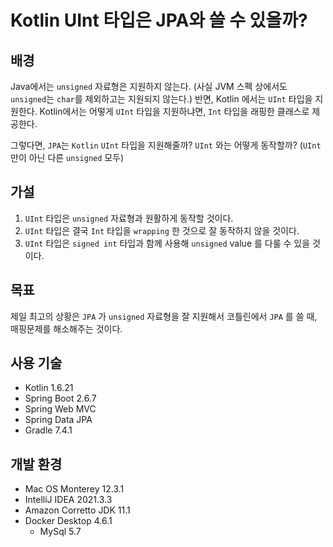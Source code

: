 # Kotlin UInt 타입은 JPA와 쓸 수 있을까?

## 배경

Java에서는 `unsigned` 자료형은 지원하지 않는다. (사실 JVM 스펙 상에서도 `unsigned`는 `char`를 제외하고는 지원되지 않는다.)
반면, Kotlin 에서는 `UInt` 타입을 지원한다. Kotlin에서는 어떻게 `UInt` 타입을 지원하냐면, `Int` 타입을 래핑한 클래스로 제공한다.

그렇다면, `JPA`는 `Kotlin` `UInt` 타입을 지원해줄까? `UInt` 와는 어떻게 동작할까? (`UInt` 만이 아닌 다른 `unsigned` 모두)

## 가설

1. `UInt` 타입은 `unsigned` 자료형과 원활하게 동작할 것이다.
2. `UInt` 타입은 결국 `Int` 타입을 `wrapping` 한 것으로 잘 동작하지 않을 것이다.
3. `UInt` 타입은 `signed int` 타입과 함께 사용해 `unsigned` value 를 다룰 수 있을 것이다.

## 목표

제일 최고의 상황은 `JPA` 가 `unsigned` 자료형을 잘 지원해서 코틀린에서 `JPA` 를 쓸 때, 매핑문제를 해소해주는 것이다.

## 사용 기술

- Kotlin 1.6.21
- Spring Boot 2.6.7
- Spring Web MVC
- Spring Data JPA
- Gradle 7.4.1

## 개발 환경

- Mac OS Monterey 12.3.1
- IntelliJ IDEA 2021.3.3
- Amazon Corretto JDK 11.1
- Docker Desktop 4.6.1
  - MySql 5.7
